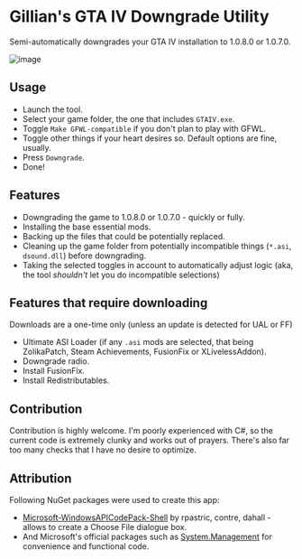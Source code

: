 # Gillian's GTA IV Downgrade Utility
Semi-automatically downgrades your GTA IV installation to 1.0.8.0 or 1.0.7.0.

![image](https://github.com/gillian-guide/GTAIVDowngradeUtilityWPF/assets/70141395/e1aa0228-8e6c-4ee2-bc13-f3ca3294ecd7)

## Usage
- Launch the tool.
- Select your game folder, the one that includes `GTAIV.exe`.
- Toggle `Make GFWL-compatible` if you don't plan to play with GFWL.
- Toggle other things if your heart desires so. Default options are fine, usually.
- Press `Downgrade`.
- Done!

## Features
- Downgrading the game to 1.0.8.0 or 1.0.7.0 - quickly or fully.
- Installing the base essential mods.
- Backing up the files that could be potentially replaced.
- Cleaning up the game folder from potentially incompatible things (`*.asi`, `dsound.dll`) before downgrading.
- Taking the selected toggles in account to automatically adjust logic (aka, the tool *shouldn't* let you do incompatible selections)

## Features that require downloading
Downloads are a one-time only (unless an update is detected for UAL or FF)
- Ultimate ASI Loader (if any `.asi` mods are selected, that being ZolikaPatch, Steam Achievements, FusionFix or XLivelessAddon).
- Downgrade radio.
- Install FusionFix.
- Install Redistributables.

## Contribution
Contribution is highly welcome. I'm poorly experienced with C#, so the current code is extremely clunky and works out of prayers. There's also far too many checks that I have no desire to optimize.

## Attribution
Following NuGet packages were used to create this app:

- [Microsoft-WindowsAPICodePack-Shell](https://github.com/contre/Windows-API-Code-Pack-1.1) by rpastric, contre, dahall - allows to create a Choose File dialogue box.
- And Microsoft's official packages such as [System.Management](https://www.nuget.org/packages/System.Management/) for convenience and functional code.
